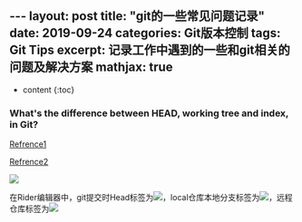 ﻿﻿---
layout: post
title: "git的一些常见问题记录"
date: 2019-09-24
categories: Git版本控制
tags: Git Tips
excerpt: 记录工作中遇到的一些和git相关的问题及解决方案
mathjax: true
---

* content
{:toc}

### What's the difference between HEAD, working tree and index, in Git?
[Refrence1](https://stackoverflow.com/a/3690796/7739839)

[Refrence2](https://stackoverflow.com/a/29625893/7739839)

![](https://longshilin.com/images/20190924222155.png)

在Rider编辑器中，git提交时Head标签为![](https://longshilin.com/images/20190924223138.png)，local仓库本地分支标签为![](https://longshilin.com/images/20190924223252.png)，远程仓库标签为![](https://longshilin.com/images/20190924223322.png)